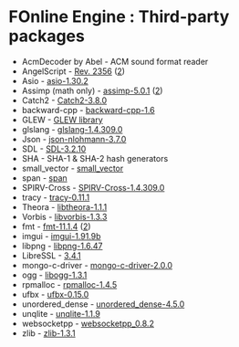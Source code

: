 # FOnline Engine : Third-party packages

* AcmDecoder by Abel - ACM sound format reader
* AngelScript - [Rev. 2356](https://www.angelcode.com/angelscript/) ([2](http://svn.code.sf.net/p/angelscript/code))
* Asio - [asio-1.30.2](https://think-async.com/Asio/)
* Assimp (math only) - [assimp-5.0.1](http://www.assimp.org/) ([2](https://github.com/assimp/assimp))
* Catch2 - [Catch2-3.8.0](https://github.com/catchorg/Catch2)
* backward-cpp - [backward-cpp-1.6](https://github.com/bombela/backward-cpp)
* GLEW - [GLEW library](http://glew.sourceforge.net/)
* glslang - [glslang-1.4.309.0](https://github.com/KhronosGroup/glslang)
* Json - [json-nlohmann-3.7.0](https://github.com/azadkuh/nlohmann_json_release)
* SDL - [SDL-3.2.10](https://github.com/libsdl-org/SDL)
* SHA - SHA-1 & SHA-2 hash generators
* small_vector - [small_vector](https://github.com/gharveymn/small_vector)
* span - [span](https://github.com/tcbrindle/span)
* SPIRV-Cross - [SPIRV-Cross-1.4.309.0](https://github.com/KhronosGroup/SPIRV-Cross)
* tracy - [tracy-0.11.1](https://github.com/wolfpld/tracy)
* Theora - [libtheora-1.1.1](https://www.theora.org/downloads/)
* Vorbis - [libvorbis-1.3.3](https://xiph.org/vorbis/)
* fmt - [fmt-11.1.4](https://fmt.dev/latest/index.html) ([2](https://github.com/fmtlib/fmt))
* imgui - [imgui-1.91.9b](https://github.com/ocornut/imgui)
* libpng - [libpng-1.6.47](https://github.com/pnggroup/libpng)
* LibreSSL - [3.4.1](https://www.libressl.org/)
* mongo-c-driver - [mongo-c-driver-2.0.0](https://github.com/mongodb/mongo-c-driver)
* ogg - [libogg-1.3.1](https://xiph.org/ogg/)
* rpmalloc - [rpmalloc-1.4.5](https://github.com/mjansson/rpmalloc)
* ufbx - [ufbx-0.15.0](https://github.com/ufbx/ufbx)
* unordered_dense - [unordered_dense-4.5.0](https://github.com/martinus/unordered_dense)
* unqlite - [unqlite-1.1.9](https://unqlite.org/)
* websocketpp - [websocketpp_0.8.2](https://github.com/zaphoyd/websocketpp)
* zlib - [zlib-1.3.1](https://www.zlib.net/)
